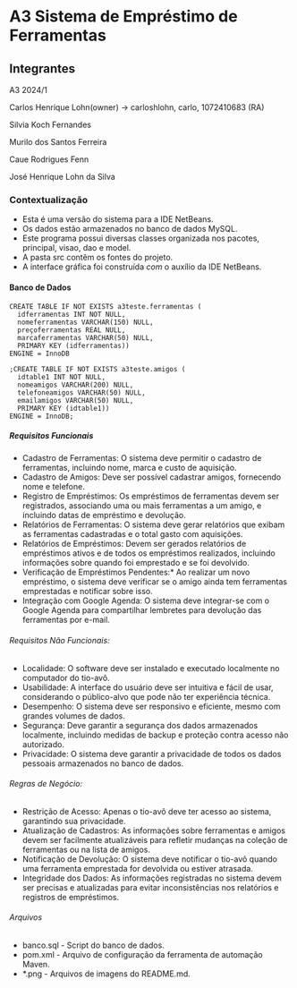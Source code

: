 # A3 Sistema de Empréstimo de Ferramentas

## Integrantes 

A3 2024/1

Carlos Henrique Lohn(owner) -> carloshlohn, carlo, 1072410683 (RA)

Silvia Koch Fernandes

Murilo dos Santos Ferreira

Caue Rodrigues Fenn

José Henrique Lohn da Silva


### Contextualização

- Esta é uma versão do sistema para a IDE NetBeans.<br> 
- Os dados estão armazenados no banco de dados MySQL.<br>
- Este programa possui diversas classes organizada nos pacotes, principal, visao, dao e model.<br>
- A pasta src contêm os fontes do projeto.<br>
- A interface gráfica foi construída *com* o auxílio da IDE NetBeans.<br>

#### Banco de Dados

```
CREATE TABLE IF NOT EXISTS a3teste.ferramentas (
  idferramentas INT NOT NULL,
  nomeferramentas VARCHAR(150) NULL,
  preçoferramentas REAL NULL,
  marcaferramentas VARCHAR(50) NULL,
  PRIMARY KEY (idferramentas))
ENGINE = InnoDB

;CREATE TABLE IF NOT EXISTS a3teste.amigos (
  idtable1 INT NOT NULL,
  nomeamigos VARCHAR(200) NULL,
  telefoneamigos VARCHAR(50) NULL,
  emailamigos VARCHAR(50) NULL,
  PRIMARY KEY (idtable1))
ENGINE = InnoDB;
```

##### Requisitos Funcionais

- Cadastro de Ferramentas: O sistema deve permitir o cadastro de ferramentas, incluindo nome, marca e custo de aquisição.
- Cadastro de Amigos: Deve ser possível cadastrar amigos, fornecendo nome e telefone.
- Registro de Empréstimos: Os empréstimos de ferramentas devem ser registrados, associando uma ou mais ferramentas a um amigo, e incluindo datas de empréstimo e devolução.
- Relatórios de Ferramentas: O sistema deve gerar relatórios que exibam as ferramentas cadastradas e o total gasto com aquisições.
- Relatórios de Empréstimos: Devem ser gerados relatórios de empréstimos ativos e de todos os empréstimos realizados, incluindo informações sobre quando foi emprestado e se foi devolvido.
- Verificação de Empréstimos Pendentes:* Ao realizar um novo empréstimo, o sistema deve verificar se o amigo ainda tem ferramentas emprestadas e notificar sobre isso.
- Integração com Google Agenda: O sistema deve integrar-se com o Google Agenda para compartilhar lembretes para devolução das ferramentas por e-mail.

###### Requisitos Não Funcionais:

- Localidade: O software deve ser instalado e executado localmente no computador do tio-avô.
- Usabilidade: A interface do usuário deve ser intuitiva e fácil de usar, considerando o público-alvo que pode não ter experiência técnica.
- Desempenho: O sistema deve ser responsivo e eficiente, mesmo com grandes volumes de dados.
- Segurança: Deve garantir a segurança dos dados armazenados localmente, incluindo medidas de backup e proteção contra acesso não autorizado.
- Privacidade: O sistema deve garantir a privacidade de todos os dados pessoais armazenados no banco de dados.

###### Regras de Negócio:

- Restrição de Acesso: Apenas o tio-avô deve ter acesso ao sistema, garantindo sua privacidade.
- Atualização de Cadastros: As informações sobre ferramentas e amigos devem ser facilmente atualizáveis para refletir mudanças na coleção de ferramentas ou na lista de amigos.
- Notificação de Devolução: O sistema deve notificar o tio-avô quando uma ferramenta emprestada for devolvida ou estiver atrasada.
- Integridade dos Dados: As informações registradas no sistema devem ser precisas e atualizadas para evitar inconsistências nos relatórios e registros de empréstimos.

###### Arquivos

- banco.sql - Script do banco de dados.
- pom.xml - Arquivo de configuração da ferramenta de automação Maven.
- *.png - Arquivos de imagens do README.md.
